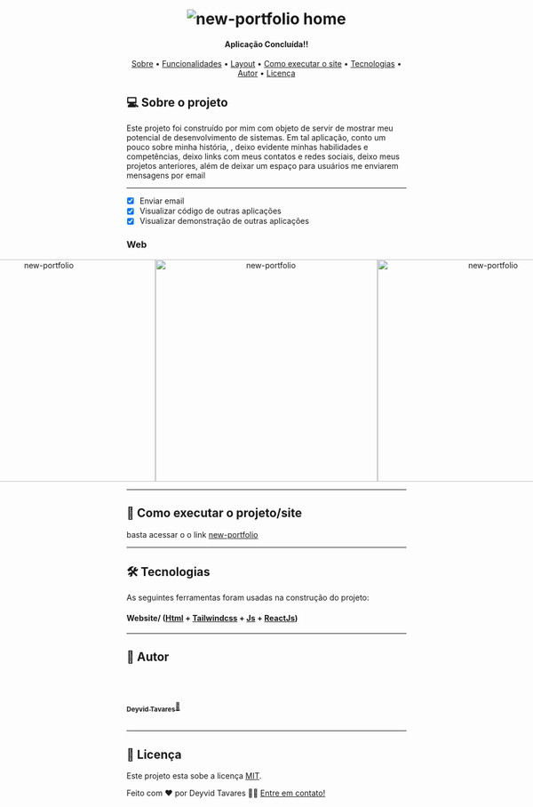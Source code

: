 <h1 align="center">
    <img alt="new-portfolio home" src="/Home-portfolio.png" />
</h1>

<h4 align="center"> 
     Aplicação Concluída!! 	
</h4>

<p align="center">
 <a href="#-sobre-o-projeto">Sobre</a> •
 <a href="#-funcionalidades">Funcionalidades</a> •
 <a href="#-layout">Layout</a> • 
 <a href="#-como-executar-o-projeto">Como executar o site</a> • 
 <a href="#-tecnologias">Tecnologias</a> • 
 <a href="#-autor">Autor</a> • 
 <a href="#user-content--licença">Licença</a>
</p>

## 💻 Sobre o projeto

Este projeto foi construído por mim com objeto de servir de mostrar meu potencial de desenvolvimento de sistemas. Em tal aplicação, conto um pouco sobre minha história,
, deixo evidente minhas habilidades e competências, deixo links com meus contatos e redes sociais, deixo meus projetos anteriores, além de deixar um espaço para usuários
me enviarem mensagens por email

---

- [x] Enviar email 
- [x] Visualizar código de outras aplicações
- [x] Visualizar demonstração de outras aplicações

### Web

<p align="center" style="display: flex; align-items: flex-start; justify-content: center;">
  <img alt="new-portfolio" title="#MiniBlog" src="/services-portfolio.png" width="400px">

  <img alt="new-portfolio" title="#MiniBlog" src="/about-me-portfolio.png" width="400px">

  <img alt="new-portfolio" title="#MiniBlog" src="/skills-portfolio.png" width="400px">
  
  <img alt="new-portfolio" title="#MiniBlog" src="/projects-portfolio.png" width="400px">
  
  <img alt="new-portfolio" title="#MiniBlog" src="/talk-to-me-portfolio.png" width="400px">
</p>

---

## 🚀 Como executar o projeto/site

basta acessar o o link
[new-portfolio](https://new-portfolio-snowy-nine.vercel.app/)

---

## 🛠 Tecnologias

As seguintes ferramentas foram usadas na construção do projeto:

#### **Website**/ ([Html](https://devdocs.io/html//) + [Tailwindcss](https://tailwindcss.com/) + [Js](https://devdocs.io/javascript) + [ReactJs](https://pt-br.reactjs.org/docs/cdn-links.html))

---

## 🦸 Autor

<br/>
<a href="https://github.com/DevDeyvidTav">
 <br />
 <br/>
 <sub><b>Deyvid Tavares</b></sub>🚀</a>
 <br />
 <br />

---

## 📝 Licença

Este projeto esta sobe a licença [MIT](./LICENSE).

Feito com ❤️ por Deyvid Tavares 👋🏽 [Entre em contato!](https://www.linkedin.com/in/deyvid-tavares-37918b236/)
